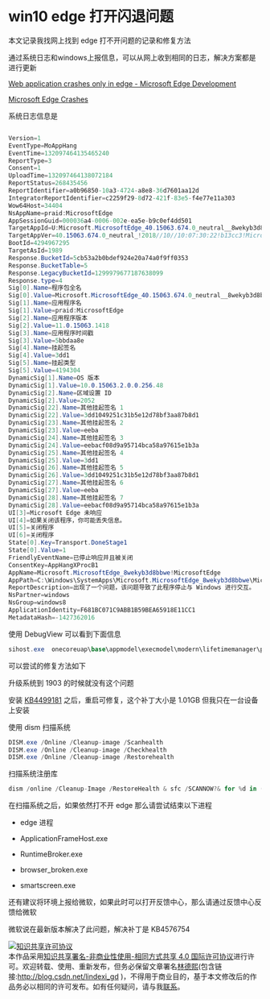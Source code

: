 
# win10 edge 打开闪退问题

本文记录我找网上找到 edge 打不开问题的记录和修复方法

<!--more-->


<!-- CreateTime:2019/8/15 8:53:22 -->

<!-- csdn -->

通过系统日志和windows上报信息，可以从网上收到相同的日志，解决方案都是进行更新

[Web application crashes only in edge - Microsoft Edge Development](https://developer.microsoft.com/en-us/microsoft-edge/platform/issues/18976373/ )

[Microsoft Edge Crashes](https://social.technet.microsoft.com/Forums/en-US/5a7517ef-4e0e-44ca-994b-4db0c2fbd0bd/microsoft-edge-crashes?forum=win10itprogeneral )

系统日志信息是

```csharp

Version=1
EventType=MoAppHang
EventTime=132097464135465240
ReportType=3
Consent=1
UploadTime=132097464138072184
ReportStatus=268435456
ReportIdentifier=a0b96850-10a3-4724-a8e8-36d7601aa12d
IntegratorReportIdentifier=c2259f29-8d72-421f-83e5-f4e77e11a303
Wow64Host=34404
NsAppName=praid:MicrosoftEdge
AppSessionGuid=000036a4-0006-002e-ea5e-b9c0ef4dd501
TargetAppId=U:Microsoft.MicrosoftEdge_40.15063.674.0_neutral__8wekyb3d8bbwe!MicrosoftEdge
TargetAppVer=40.15063.674.0_neutral_!2018//10//10:07:30:22!b13cc3!MicrosoftEdge.exe
BootId=4294967295
TargetAsId=1989
Response.BucketId=5cb53a2b0bdef924e20a74a0f9ff0353
Response.BucketTable=5
Response.LegacyBucketId=1299979677187638099
Response.type=4
Sig[0].Name=程序包全名
Sig[0].Value=Microsoft.MicrosoftEdge_40.15063.674.0_neutral__8wekyb3d8bbwe
Sig[1].Name=应用程序名
Sig[1].Value=praid:MicrosoftEdge
Sig[2].Name=应用程序版本
Sig[2].Value=11.0.15063.1418
Sig[3].Name=应用程序时间戳
Sig[3].Value=5bbdaa8e
Sig[4].Name=挂起签名
Sig[4].Value=3dd1
Sig[5].Name=挂起类型
Sig[5].Value=4194304
DynamicSig[1].Name=OS 版本
DynamicSig[1].Value=10.0.15063.2.0.0.256.48
DynamicSig[2].Name=区域设置 ID
DynamicSig[2].Value=2052
DynamicSig[22].Name=其他挂起签名 1
DynamicSig[22].Value=3dd1049251c31b5e12d78bf3aa87b8d1
DynamicSig[23].Name=其他挂起签名 2
DynamicSig[23].Value=eeba
DynamicSig[24].Name=其他挂起签名 3
DynamicSig[24].Value=eebacf08d9a95714bca58a97615e1b3a
DynamicSig[25].Name=其他挂起签名 4
DynamicSig[25].Value=3dd1
DynamicSig[26].Name=其他挂起签名 5
DynamicSig[26].Value=3dd1049251c31b5e12d78bf3aa87b8d1
DynamicSig[27].Name=其他挂起签名 6
DynamicSig[27].Value=eeba
DynamicSig[28].Name=其他挂起签名 7
DynamicSig[28].Value=eebacf08d9a95714bca58a97615e1b3a
UI[3]=Microsoft Edge 未响应
UI[4]=如果关闭该程序，你可能丢失信息。
UI[5]=关闭程序
UI[6]=关闭程序
State[0].Key=Transport.DoneStage1
State[0].Value=1
FriendlyEventName=已停止响应并且被关闭
ConsentKey=AppHangXProcB1
AppName=Microsoft.MicrosoftEdge_8wekyb3d8bbwe!MicrosoftEdge
AppPath=C:\Windows\SystemApps\Microsoft.MicrosoftEdge_8wekyb3d8bbwe\MicrosoftEdge.exe
ReportDescription=出现了一个问题，该问题导致了此程序停止与 Windows 进行交互。
NsPartner=windows
NsGroup=windows8
ApplicationIdentity=F681BC071C9ABB1B59BEA65918E11CC1
MetadataHash=-1427362016
```

使用 DebugView 可以看到下面信息

```csharp
sihost.exe	onecoreuap\base\appmodel\execmodel\modern\lifetimemanager\plmimpl.cpp(1443)\modernexecserver.dll!00007FFB8F0377C6: (caller: 00007FFB92F81B31) ReturnHr(387) tid(1e18) 80004001 尚未实现
```

可以尝试的修复方法如下

升级系统到 1903 的时候就没有这个问题

安装 [KB4499181](https://support.microsoft.com/en-us/help/4499181/windows-10-update-kb4499181 ) 之后，重启可修复，这个补丁大小是 1.01GB 但我只在一台设备上安装

使用 dism 扫描系统

```csharp
DISM.exe /Online /Cleanup-image /Scanhealth
DISM.exe /Online /Cleanup-image /Checkhealth
DISM.exe /Online /Cleanup-image /Restorehealth 
```

扫描系统注册库

```csharp
dism /online /Cleanup-Image /RestoreHealth & sfc /SCANNOW?& for %d in (%windir%\system32\*.dll) do %windir%\system32\regsvr32.exe /s %d
```

在扫描系统之后，如果依然打不开 edge 那么请尝试结束以下进程

- edge 进程

- ApplicationFrameHost.exe
- RuntimeBroker.exe
- browser_broken.exe
- smartscreen.exe

还有建议将环境上报给微软，如果此时可以打开反馈中心，那么请通过反馈中心反馈给微软

微软说在最新版本解决了此问题，解决补丁是 KB4576754 





<a rel="license" href="http://creativecommons.org/licenses/by-nc-sa/4.0/"><img alt="知识共享许可协议" style="border-width:0" src="https://licensebuttons.net/l/by-nc-sa/4.0/88x31.png" /></a><br />本作品采用<a rel="license" href="http://creativecommons.org/licenses/by-nc-sa/4.0/">知识共享署名-非商业性使用-相同方式共享 4.0 国际许可协议</a>进行许可。欢迎转载、使用、重新发布，但务必保留文章署名[林德熙](http://blog.csdn.net/lindexi_gd)(包含链接:http://blog.csdn.net/lindexi_gd )，不得用于商业目的，基于本文修改后的作品务必以相同的许可发布。如有任何疑问，请与我[联系](mailto:lindexi_gd@163.com)。